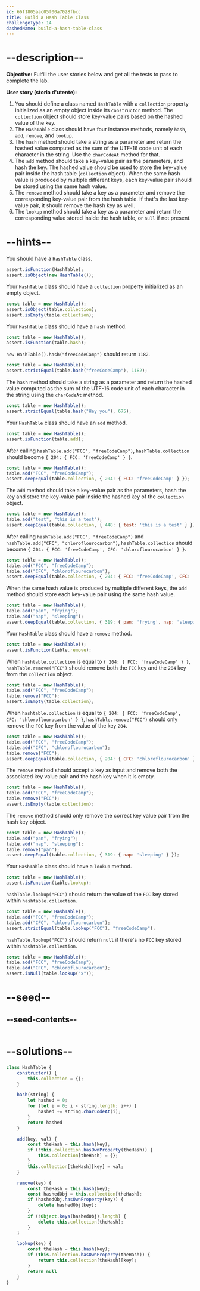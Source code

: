 ```yaml
---
id: 66f1805aac05f00a7028fbcc
title: Build a Hash Table Class
challengeType: 14
dashedName: build-a-hash-table-class
---
```


# --description--

**Objective:** Fulfill the user stories below and get all the tests to pass to complete the lab.

**User story (storia d'utente):**

1. You should define a class named `HashTable` with a `collection` property initialized as an empty object inside its `constructor` method. The `collection` object should store key-value pairs based on the hashed value of the key.
1. The `HashTable` class should have four instance methods, namely `hash`, `add`, `remove`, and `lookup`.
1. The `hash` method should take a string as a parameter and return the hashed value computed as the sum of the UTF-16 code unit of each character in the string. Use the `charCodeAt` method for that.
1. The `add` method should take a key-value pair as the parameters, and hash the key. The hashed value should be used to store the key-value pair inside the hash table (`collection` object). When the same hash value is produced by multiple different keys, each key-value pair should be stored using the same hash value.
1. The `remove` method should take a key as a parameter and remove the corresponding key-value pair from the hash table. If that's the last key-value pair, it should remove the hash key as well.
1. The `lookup` method should take a key as a parameter and return the corresponding value stored inside the hash table, or `null` if not present.

# --hints--

You should have a `HashTable` class.

```js
assert.isFunction(HashTable);
assert.isObject(new HashTable());
```

Your `HashTable` class should have a `collection` property initialized as an empty object.

```js
const table = new HashTable();
assert.isObject(table.collection);
assert.isEmpty(table.collection);
```

Your `HashTable` class should have a `hash` method.

```js
const table = new HashTable();
assert.isFunction(table.hash);
```

`new HashTable().hash("freeCodeCamp")` should return `1182`.

```js
const table = new HashTable();
assert.strictEqual(table.hash("freeCodeCamp"), 1182);
```

The `hash` method should take a string as a parameter and return the hashed value computed as the sum of the UTF-16 code unit of each character in the string using the `charCodeAt` method.

```js
const table = new HashTable();
assert.strictEqual(table.hash("Hey you"), 675);
```

Your `HashTable` class should have an `add` method.

```js
const table = new HashTable();
assert.isFunction(table.add);
```

After calling `hashTable.add("FCC", "freeCodeCamp")`, `hashTable.collection` should become `{ 204: { FCC: 'freeCodeCamp' } }`.

```js
const table = new HashTable();
table.add("FCC", "freeCodeCamp");
assert.deepEqual(table.collection, { 204: { FCC: 'freeCodeCamp' } });
```

The `add` method should take a key-value pair as the parameters, hash the key and store the key-value pair inside the hashed key of the `collection` object.

```js
const table = new HashTable();
table.add("test", "this is a test");
assert.deepEqual(table.collection, { 448: { test: 'this is a test' } });
```

After calling `hashTable.add("FCC", "freeCodeCamp")` and `hashTable.add("CFC", "chloroflourocarbon")`, `hashTable.collection` should become `{ 204: { FCC: 'freeCodeCamp', CFC: 'chloroflourocarbon' } }`.

```js
const table = new HashTable();
table.add("FCC", "freeCodeCamp");
table.add("CFC", "chloroflourocarbon");
assert.deepEqual(table.collection, { 204: { FCC: 'freeCodeCamp', CFC: 'chloroflourocarbon' } });
```

When the same hash value is produced by multiple different keys, the `add` method should store each key-value pair using the same hash value.

```js
const table = new HashTable();
table.add("pan", "frying");
table.add("nap", "sleeping");
assert.deepEqual(table.collection, { 319: { pan: 'frying', nap: 'sleeping' } });
```

Your `HashTable` class should have a `remove` method.

```js
const table = new HashTable();
assert.isFunction(table.remove);
```

When `hashtable.collection` is equal to `{ 204: { FCC: 'freeCodeCamp' } }`, `hashTable.remove("FCC")` should remove both the `FCC` key and the `204` key from the `collection` object.

```js
const table = new HashTable();
table.add("FCC", "freeCodeCamp");
table.remove("FCC");
assert.isEmpty(table.collection);
```

When `hashtable.collection` is equal to `{ 204: { FCC: 'freeCodeCamp', CFC: 'chloroflourocarbon' } }`, `hashTable.remove("FCC")` should only remove the `FCC` key from the value of the key `204`.

```js
const table = new HashTable();
table.add("FCC", "freeCodeCamp");
table.add("CFC", "chloroflourocarbon");
table.remove("FCC");
assert.deepEqual(table.collection, { 204: { CFC: 'chloroflourocarbon' } });
```

The `remove` method should accept a key as input and remove both the associated key value pair and the hash key when it is empty.

```js
const table = new HashTable();
table.add("FCC", "freeCodeCamp");
table.remove("FCC");
assert.isEmpty(table.collection);
```

The `remove` method should only remove the correct key value pair from the hash key object.

```js
const table = new HashTable();
table.add("pan", "frying");
table.add("nap", "sleeping");
table.remove("pan");
assert.deepEqual(table.collection, { 319: { nap: 'sleeping' } });
```

Your `HashTable` class should have a `lookup` method.

```js
const table = new HashTable();
assert.isFunction(table.lookup);
```

`hashTable.lookup("FCC")` should return the value of the `FCC` key stored within `hashtable.collection`.

```js
const table = new HashTable();
table.add("FCC", "freeCodeCamp");
table.add("CFC", "chloroflourocarbon");
assert.strictEqual(table.lookup("FCC"), "freeCodeCamp");
```

`hashTable.lookup("FCC")` should return `null` if there's no `FCC` key stored within `hashtable.collection`.

```js
const table = new HashTable();
table.add("FCC", "freeCodeCamp");
table.add("CFC", "chloroflourocarbon");
assert.isNull(table.lookup("x"));
```

# --seed--

## --seed-contents--

```js

```

# --solutions--

```js
class HashTable {
    constructor() {
        this.collection = {};
    }

    hash(string) {
        let hashed = 0;
        for (let i = 0; i < string.length; i++) {
            hashed += string.charCodeAt(i);
        }
        return hashed
    }

    add(key, val) {
        const theHash = this.hash(key);
        if (!this.collection.hasOwnProperty(theHash)) {
            this.collection[theHash] = {};
        }
        this.collection[theHash][key] = val;
    }

    remove(key) {
        const theHash = this.hash(key);
        const hashedObj = this.collection[theHash];
        if (hashedObj.hasOwnProperty(key)) {
            delete hashedObj[key];
        }
        if (!Object.keys(hashedObj).length) {
            delete this.collection[theHash];
        }
    }

    lookup(key) {
        const theHash = this.hash(key);
        if (this.collection.hasOwnProperty(theHash)) {
            return this.collection[theHash][key];
        }
        return null
    }
}
```
